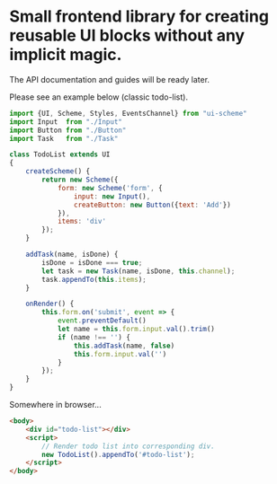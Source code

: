 # Small frontend library for creating reusable UI blocks without any implicit magic.

The API documentation and guides will be ready later.

Please see an example below (classic todo-list).

```JavaScript
import {UI, Scheme, Styles, EventsChannel} from "ui-scheme"
import Input  from "./Input"
import Button from "./Button"
import Task   from "./Task"

class TodoList extends UI
{
    createScheme() {
        return new Scheme({
            form: new Scheme('form', {
                input: new Input(),
                createButton: new Button({text: 'Add'})
            }),
            items: 'div'
        });
    }

    addTask(name, isDone) {
        isDone = isDone === true;
        let task = new Task(name, isDone, this.channel);
        task.appendTo(this.items);
    }

    onRender() {
        this.form.on('submit', event => {
            event.preventDefault()
            let name = this.form.input.val().trim()
            if (name !== '') {
                this.addTask(name, false)
                this.form.input.val('')
            }
        });
    }
}

```


Somewhere in browser...
```HTML
<body>
    <div id="todo-list"></div>
    <script>
        // Render todo list into corresponding div.
        new TodoList().appendTo('#todo-list');
    </script>
</body>
```